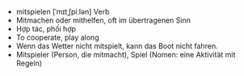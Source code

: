 - mitspielen [ˈmɪtˌʃpiːlən]	Verb
- Mitmachen oder mithelfen, oft im übertragenen Sinn
- Hợp tác, phối hợp
- To cooperate, play along
- Wenn das Wetter nicht mitspielt, kann das Boot nicht fahren.
- Mitspieler (Person, die mitmacht), Spiel (Nomen: eine Aktivität mit Regeln)